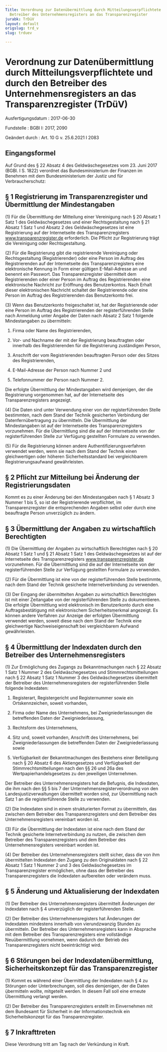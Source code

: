 ```yaml
---
Title: Verordnung zur Datenübermittlung durch Mitteilungsverpflichtete und durch den
  Betreiber des Unternehmensregisters an das Transparenzregister
jurabk: TrDüV
layout: default
origslug: trd_v
slug: trduev

---
```


# Verordnung zur Datenübermittlung durch Mitteilungsverpflichtete und durch den Betreiber des Unternehmensregisters an das Transparenzregister (TrDüV)

Ausfertigungsdatum
:   2017-06-30

Fundstelle
:   BGBl I: 2017, 2090

Geändert durch
:   Art. 10 G v. 25.6.2021 I 2083


## Eingangsformel

Auf Grund des § 22 Absatz 4 des Geldwäschegesetzes vom 23. Juni 2017 (BGBl. I S. 1822) verordnet das Bundesministerium der Finanzen im Benehmen mit dem Bundesministerium der Justiz und für Verbraucherschutz:


## § 1 Registrierung im Transparenzregister und Übermittlung der Mindestangaben

(1) Für die Übermittlung der Mitteilung einer Vereinigung nach § 20 Absatz 1 Satz 1 des Geldwäschegesetzes und einer Rechtsgestaltung nach § 21 Absatz 1 Satz 1 und Absatz 2 des Geldwäschegesetzes ist eine Registrierung auf der Internetseite des Transparenzregisters www.transparenzregister.de erforderlich. Die Pflicht zur Registrierung trägt die Vereinigung oder Rechtsgestaltung.

(2) Für die Registrierung gibt die registrierende Vereinigung oder Rechtsgestaltung (Registrierender) oder eine Person im Auftrag des Registrierenden auf der Internetseite des Transparenzregisters eine elektronische Kennung in Form einer gültigen E-Mail-Adresse an und benennt ein Passwort. Das Transparenzregister übermittelt dem Registrierenden oder einer Person im Auftrag des Registrierenden eine elektronische Nachricht zur Eröffnung des Benutzerkontos. Nach Erhalt dieser elektronischen Nachricht schaltet der Registrierende oder eine Person im Auftrag des Registrierenden das Benutzerkonto frei.

(3) Wenn das Benutzerkonto freigeschaltet ist, hat der Registrierende oder eine Person im Auftrag des Registrierenden der registerführenden Stelle nach Anmeldung unter Angabe der Daten nach Absatz 2 Satz 1 folgende Mindestangaben zu übermitteln:

1.  Firma oder Name des Registrierenden,


2.  Vor- und Nachname der mit der Registrierung beauftragten oder innerhalb des Registrierenden für die Registrierung zuständigen Person,


3.  Anschrift der vom Registrierenden beauftragten Person oder des Sitzes des Registrierenden,


4.  E-Mail-Adresse der Person nach Nummer 2 und


5.  Telefonnummer der Person nach Nummer 2.



Die erfolgte Übermittlung der Mindestangaben wird demjenigen, der die Registrierung vorgenommen hat, auf der Internetseite des Transparenzregisters angezeigt.

(4) Die Daten sind unter Verwendung einer von der registerführenden Stelle bestimmten, nach dem Stand der Technik gesicherten Verbindung der Datenfernübertragung zu übermitteln. Die Übermittlung der Mindestangaben ist auf der Internetseite des Transparenzregisters vorzunehmen. Für die Übermittlung sind die auf der Internetseite von der registerführenden Stelle zur Verfügung gestellten Formulare zu verwenden.

(5) Für die Registrierung können andere Authentifizierungsverfahren verwendet werden, wenn sie nach dem Stand der Technik einen gleichwertigen oder höheren Sicherheitsstandard bei vergleichbarem Registrierungsaufwand gewährleisten.


## § 2 Pflicht zur Mitteilung bei Änderung der Registrierungsdaten

Kommt es zu einer Änderung bei den Mindestangaben nach § 1 Absatz 3 Nummer 1 bis 5, so ist der Registrierende verpflichtet, im Transparenzregister die entsprechenden Angaben selbst oder durch eine beauftragte Person unverzüglich zu ändern.


## § 3 Übermittlung der Angaben zu wirtschaftlich Berechtigten

(1) Die Übermittlung der Angaben zu wirtschaftlich Berechtigten nach § 20 Absatz 1 Satz 1 und § 21 Absatz 1 Satz 1 des Geldwäschegesetzes ist auf der Internetseite des Transparenzregisters www.transparenzregister.de vorzunehmen. Für die Übermittlung sind die auf der Internetseite von der registerführenden Stelle zur Verfügung gestellten Formulare zu verwenden.

(2) Für die Übermittlung ist eine von der registerführenden Stelle bestimmte, nach dem Stand der Technik gesicherte Internetverbindung zu verwenden.

(3) Der Eingang der übermittelten Angaben zu wirtschaftlich Berechtigten ist mit einer Zeitangabe von der registerführenden Stelle zu dokumentieren. Die erfolgte Übermittlung wird elektronisch im Benutzerkonto durch eine Auftragsbestätigung mit elektronischem Sicherheitsmerkmal angezeigt. Es können andere Verfahren zur Anzeige der erfolgten Übermittlung verwendet werden, soweit diese nach dem Stand der Technik eine gleichwertige Nachweiseigenschaft bei vergleichbarem Aufwand gewährleisten.


## § 4 Übermittlung der Indexdaten durch den Betreiber des Unternehmensregisters

(1) Zur Ermöglichung des Zugangs zu Bekanntmachungen nach § 22 Absatz 1 Satz 1 Nummer 2 des Geldwäschegesetzes und Stimmrechtsmitteilungen nach § 22 Absatz 1 Satz 1 Nummer 3 des Geldwäschegesetzes übermittelt der Betreiber des Unternehmensregisters der registerführenden Stelle folgende Indexdaten:

1.  Registerart, Registergericht und Registernummer sowie ein Ortskennzeichen, soweit vorhanden,


2.  Firma oder Name des Unternehmens, bei Zweigniederlassungen die betreffenden Daten der Zweigniederlassung,


3.  Rechtsform des Unternehmens,


4.  Sitz und, soweit vorhanden, Anschrift des Unternehmens, bei Zweigniederlassungen die betreffenden Daten der Zweigniederlassung sowie


5.  Verfügbarkeit der Bekanntmachungen des Bestehens einer Beteiligung nach § 20 Absatz 6 des Aktiengesetzes und Verfügbarkeit der Stimmrechtsmitteilungen nach den §§ 26 und 26a des Wertpapierhandelsgesetzes zu den jeweiligen Unternehmen.



Der Betreiber des Unternehmensregisters hat die Befugnis, die Indexdaten, die ihm nach den §§ 5 bis 7 der Unternehmensregisterverordnung von den Landesjustizverwaltungen übermittelt worden sind, zur Übermittlung nach Satz 1 an die registerführende Stelle zu verwenden.

(2) Die Indexdaten sind in einem strukturierten Format zu übermitteln, das zwischen dem Betreiber des Transparenzregisters und dem Betreiber des Unternehmensregisters vereinbart worden ist.

(3) Für die Übermittlung der Indexdaten ist eine nach dem Stand der Technik gesicherte Internetverbindung zu nutzen, die zwischen dem Betreiber des Transparenzregisters und dem Betreiber des Unternehmensregisters vereinbart worden ist.

(4) Der Betreiber des Unternehmensregisters stellt sicher, dass die von ihm übermittelten Indexdaten den Zugang zu den Originaldaten nach § 22 Absatz 1 Satz 1 Nummer 2 und 3 des Geldwäschegesetzes im Transparenzregister ermöglichen, ohne dass der Betreiber des Transparenzregisters die Indexdaten aufbereiten oder verändern muss.


## § 5 Änderung und Aktualisierung der Indexdaten

(1) Der Betreiber des Unternehmensregisters übermittelt Änderungen der Indexdaten nach § 4 unverzüglich der registerführenden Stelle.

(2) Der Betreiber des Unternehmensregisters hat Änderungen der Indexdaten mindestens innerhalb von vierundzwanzig Stunden zu übermitteln. Der Betreiber des Unternehmensregisters kann in Absprache mit dem Betreiber des Transparenzregisters eine vollständige Neuübermittlung vornehmen, wenn dadurch der Betrieb des Transparenzregisters nicht beeinträchtigt wird.


## § 6 Störungen bei der Indexdatenübermittlung, Sicherheitskonzept für das Transparenzregister

(1) Kommt es während einer Übermittlung der Indexdaten nach § 4 zu Störungen oder Unterbrechungen, soll dies demjenigen, der die Daten übermitteln wollte, mitgeteilt werden. In diesem Fall soll eine erneute Übermittlung verlangt werden.

(2) Der Betreiber des Transparenzregisters erstellt im Einvernehmen mit dem Bundesamt für Sicherheit in der Informationstechnik ein Sicherheitskonzept für das Transparenzregister.


## § 7 Inkrafttreten

Diese Verordnung tritt am Tag nach der Verkündung in Kraft.

